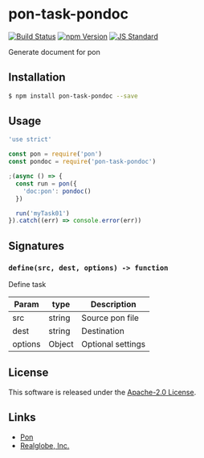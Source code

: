 pon-task-pondoc
==========

<!---
This file is generated by ape-tmpl. Do not update manually.
--->

<!-- Badge Start -->
<a name="badges"></a>

[![Build Status][bd_travis_shield_url]][bd_travis_url]
[![npm Version][bd_npm_shield_url]][bd_npm_url]
[![JS Standard][bd_standard_shield_url]][bd_standard_url]

[bd_repo_url]: https://github.com/realglobe-Inc/pon-task-pondoc
[bd_travis_url]: http://travis-ci.org/realglobe-Inc/pon-task-pondoc
[bd_travis_shield_url]: http://img.shields.io/travis/realglobe-Inc/pon-task-pondoc.svg?style=flat
[bd_travis_com_url]: http://travis-ci.com/realglobe-Inc/pon-task-pondoc
[bd_travis_com_shield_url]: https://api.travis-ci.com/realglobe-Inc/pon-task-pondoc.svg?token=
[bd_license_url]: https://github.com/realglobe-Inc/pon-task-pondoc/blob/master/LICENSE
[bd_codeclimate_url]: http://codeclimate.com/github/realglobe-Inc/pon-task-pondoc
[bd_codeclimate_shield_url]: http://img.shields.io/codeclimate/github/realglobe-Inc/pon-task-pondoc.svg?style=flat
[bd_codeclimate_coverage_shield_url]: http://img.shields.io/codeclimate/coverage/github/realglobe-Inc/pon-task-pondoc.svg?style=flat
[bd_gemnasium_url]: https://gemnasium.com/realglobe-Inc/pon-task-pondoc
[bd_gemnasium_shield_url]: https://gemnasium.com/realglobe-Inc/pon-task-pondoc.svg
[bd_npm_url]: http://www.npmjs.org/package/pon-task-pondoc
[bd_npm_shield_url]: http://img.shields.io/npm/v/pon-task-pondoc.svg?style=flat
[bd_standard_url]: http://standardjs.com/
[bd_standard_shield_url]: https://img.shields.io/badge/code%20style-standard-brightgreen.svg

<!-- Badge End -->


<!-- Description Start -->
<a name="description"></a>

Generate document for pon

<!-- Description End -->


<!-- Overview Start -->
<a name="overview"></a>



<!-- Overview End -->


<!-- Sections Start -->
<a name="sections"></a>

<!-- Section from "doc/guides/01.Installation.md.hbs" Start -->

<a name="section-doc-guides-01-installation-md"></a>

Installation
-----

```bash
$ npm install pon-task-pondoc --save
```


<!-- Section from "doc/guides/01.Installation.md.hbs" End -->

<!-- Section from "doc/guides/02.Usage.md.hbs" Start -->

<a name="section-doc-guides-02-usage-md"></a>

Usage
---------

```javascript
'use strict'

const pon = require('pon')
const pondoc = require('pon-task-pondoc')

;(async () => {
  const run = pon({
    'doc:pon': pondoc()
  })

  run('myTask01')
}).catch((err) => console.error(err))

```


<!-- Section from "doc/guides/02.Usage.md.hbs" End -->

<!-- Section from "doc/guides/03.Signature.md.hbs" Start -->

<a name="section-doc-guides-03-signature-md"></a>

Signatures
---------


### `define(src, dest, options) -> function`

Define task

| Param | type | Description |
| ---- | --- | ----------- |
| src | string |  Source pon file |
| dest | string |  Destination |
| options | Object |  Optional settings |



<!-- Section from "doc/guides/03.Signature.md.hbs" End -->


<!-- Sections Start -->


<!-- LICENSE Start -->
<a name="license"></a>

License
-------
This software is released under the [Apache-2.0 License](https://github.com/realglobe-Inc/pon-task-pondoc/blob/master/LICENSE).

<!-- LICENSE End -->


<!-- Links Start -->
<a name="links"></a>

Links
------

+ [Pon][pon_url]
+ [Realglobe, Inc.][realglobe,_inc__url]

[pon_url]: https://github.com/realglobe-Inc/pon
[realglobe,_inc__url]: http://realglobe.jp

<!-- Links End -->
